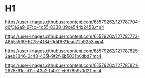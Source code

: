 # H1
https://user-images.githubusercontent.com/65579262/127787704-d6f3b2a9-97cc-4c55-8338-39ce544b2458.mp4





https://user-images.githubusercontent.com/65579262/127787773-48555569-6275-4184-9d46-21eac72b9253.mp4

https://user-images.githubusercontent.com/65579262/127787825-2aeb8346-3c43-435f-9f2f-6b5031b0dbd7.mp4


https://user-images.githubusercontent.com/65579262/127787821-2678591c-d11c-43a2-b4c2-eb6785970d21.mp4






